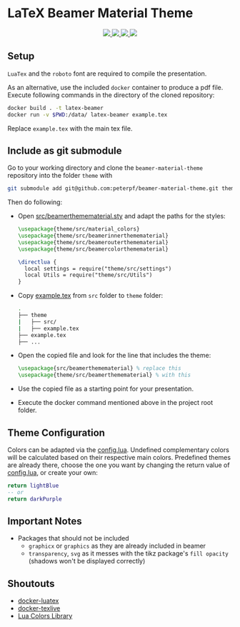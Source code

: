 # LaTeX Beamer Material Theme

<p align="center">
  <a href="demo/lightblue.pdf">
    <img src="demo/lightblue-01.png?raw=true">
  </a>
  <a href="demo/lightblue.pdf">
    <img src="demo/lightblue-02.png?raw=true">
  </a>
  <a href="demo/darkpurple.pdf">
    <img src="demo/darkpurple-02.png?raw=true">
  </a>
  <a href="demo/lightblue.pdf">
    <img src="https://github.com/peterpf/beamer-material-theme/blob/develop/demo/lightblue-03.png?raw=true">
  </a>
</p>

## Setup

`LuaTex` and the `roboto` font are required to compile the presentation.

As an alternative, use the included `docker` container to produce a pdf file.
Execute following commands in the directory of the cloned repository:

```bash
docker build . -t latex-beamer
docker run -v $PWD:/data/ latex-beamer example.tex
```

Replace `example.tex` with the main tex file.

## Include as git submodule

Go to your working directory and clone the `beamer-material-theme` repository into the folder `theme` with

```bash
git submodule add git@github.com:peterpf/beamer-material-theme.git theme
```

Then do following:

- Open [src/beamerthemematerial.sty](src/beamerthemematerial.sty) and adapt the paths for the styles:

  ```latex
  \usepackage{theme/src/material_colors}
  \usepackage{theme/src/beamerinnerthemematerial}
  \usepackage{theme/src/beamerouterthemematerial}
  \usepackage{theme/src/beamercolorthemematerial}

  \directlua {
    local settings = require("theme/src/settings")
    local Utils = require("theme/src/Utils")
  }
  ```

- Copy [example.tex](example.tex) from `src` folder to `theme` folder:

    ```bash
    .
    ├── theme
    |   ├── src/
    |   ├── example.tex
    ├── example.tex
    ├── ...
    ```

- Open the copied file and look for the line that includes the theme:

  ```latex
  \usepackage{src/beamerthemematerial} % replace this
  \usepackage{theme/src/beamerthemematerial} % with this
  ```

- Use the copied file as a starting point for your presentation.
- Execute the docker command mentioned above in the project root folder.

## Theme Configuration

Colors can be adapted via the [config.lua](src/config.lua).
Undefined complementary colors will be calculated based on their respective main colors.
Predefined themes are already there, choose the one you want by changing the return value of [config.lua](src/config.lua), or create your own:

```lua
return lightBlue
-- or
return darkPurple
```

## Important Notes

- Packages that should not be included
  - `graphicx` or `graphics` as they are already included in beamer
  - `transparency`, `svg` as it messes with the tikz package's `fill opacity` (shadows won't be displayed correctly)

## Shoutouts

- [docker-luatex](https://github.com/brokenpylons/docker-lualatex)
- [docker-texlive](https://github.com/thomasWeise/docker-texlive)
- [Lua Colors Library](https://github.com/yuri/lua-colors)
